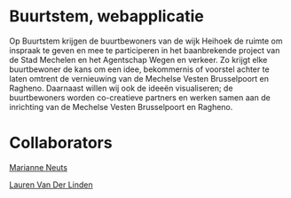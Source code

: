 # Buurtstem, webapplicatie

Op Buurtstem krijgen de buurtbewoners van de wijk Heihoek de ruimte om inspraak te geven en mee te participeren in het baanbrekende project van de Stad Mechelen en het Agentschap Wegen en verkeer. Zo krijgt elke buurtbewoner de kans om een idee, bekommernis of voorstel achter te laten omtrent de vernieuwing van de Mechelse Vesten Brusselpoort en Ragheno. Daarnaast willen wij ook de ideeën visualiseren; de buurtbewoners worden co-creatieve partners en werken samen aan de inrichting van de Mechelse Vesten Brusselpoort en Ragheno.

# Collaborators

[Marianne Neuts](https://github.com/marianneneuts)

[Lauren Van Der Linden](https://github.com/LaurenVD)
